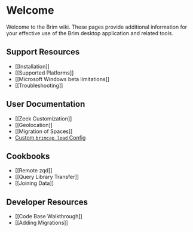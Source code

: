 # Welcome

Welcome to the Brim wiki. These pages provide additional information for your
effective use of the Brim desktop application and related tools.

## Support Resources

- [[Installation]]
- [[Supported Platforms]]
- [[Microsoft Windows beta limitations]]
- [[Troubleshooting]]

## User Documentation

- [[Zeek Customization]]
- [[Geolocation]]
- [[Migration of Spaces]]
- [Custom `brimcap load` Config](Custom-brimcap-load-Config.md)

## Cookbooks

- [[Remote zqd]]
- [[Query Library Transfer]]
- [[Joining Data]]

## Developer Resources

- [[Code Base Walkthrough]]
- [[Adding Migrations]]
